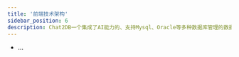 ```yaml
---
title: '前端技术架构'
sidebar_position: 6
description: Chat2DB一个集成了AI能力的、支持Mysql、Oracle等多种数据库管理的数据库客户端工具
---
```


- ...
